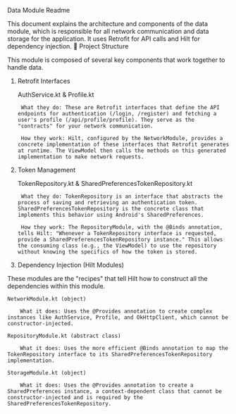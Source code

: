 Data Module Readme

This document explains the architecture and components of the data module, which is responsible for all network communication and data storage for the application. It uses Retrofit for API calls and Hilt for dependency injection.
📂 Project Structure

This module is composed of several key components that work together to handle data.
1. Retrofit Interfaces

   AuthService.kt & Profile.kt

        What they do: These are Retrofit interfaces that define the API endpoints for authentication (/login, /register) and fetching a user's profile (/api/profile/profile). They serve as the "contracts" for your network communication.

        How they work: Hilt, configured by the NetworkModule, provides a concrete implementation of these interfaces that Retrofit generates at runtime. The ViewModel then calls the methods on this generated implementation to make network requests.

2. Token Management

   TokenRepository.kt & SharedPreferencesTokenRepository.kt

        What they do: TokenRepository is an interface that abstracts the process of saving and retrieving an authentication token. SharedPreferencesTokenRepository is the concrete class that implements this behavior using Android's SharedPreferences.

        How they work: The RepositoryModule, with the @Binds annotation, tells Hilt: "Whenever a TokenRepository interface is requested, provide a SharedPreferencesTokenRepository instance." This allows the consuming class (e.g., the ViewModel) to use the repository without knowing the specifics of how the token is stored.

3. Dependency Injection (Hilt Modules)

These modules are the "recipes" that tell Hilt how to construct all the dependencies within this module.

    NetworkModule.kt (object)

        What it does: Uses the @Provides annotation to create complex instances like AuthService, Profile, and OkHttpClient, which cannot be constructor-injected.

    RepositoryModule.kt (abstract class)

        What it does: Uses the more efficient @Binds annotation to map the TokenRepository interface to its SharedPreferencesTokenRepository implementation.

    StorageModule.kt (object)

        What it does: Uses the @Provides annotation to create a SharedPreferences instance, a context-dependent class that cannot be constructor-injected and is required by the SharedPreferencesTokenRepository.